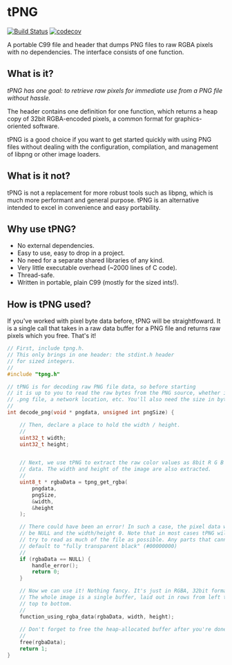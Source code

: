 # tPNG      

[![Build Status](https://travis-ci.com/jcorks/tPNG.svg?branch=main)](https://travis-ci.com/jcorks/tPNG) [![codecov](https://codecov.io/gh/jcorks/tPNG/branch/main/graph/badge.svg?token=KUSJPZYJZT)](https://codecov.io/gh/jcorks/tPNG)


A portable C99 file and header that dumps PNG files to raw RGBA pixels with no dependencies.
The interface consists of one function.


What is it?
-----------
_tPNG has one goal: to retrieve raw pixels for immediate use from a PNG file without hassle._




The header contains one definition for one function, which returns a heap copy of 
32bit RGBA-encoded pixels, a common format for graphics-oriented software.

tPNG is a good choice if you want to get started quickly with using 
PNG files without dealing with the configuration, compilation, and 
management of libpng or other image loaders.

What is it not?
---------------
tPNG is not a replacement for more robust tools such as libpng,
which is much more performant and general purpose. tPNG is an alternative
intended to excel in convenience and easy portability.


Why use tPNG?
------------
* No external dependencies.
* Easy to use, easy to drop in a project.
* No need for a separate shared libraries of any kind.
* Very little executable overhead (~2000 lines of C code).
* Thread-safe.
* Written in portable, plain C99 (mostly for the sized ints!).


How is tPNG used?
----------------
If you've worked with pixel byte data before, tPNG will be straightfoward.
It is a single call that takes in a raw data buffer for a PNG file and 
returns raw pixels which you free. That's it! 

```C
// First, include tpng.h.
// This only brings in one header: the stdint.h header 
// for sized integers.
//
#include "tpng.h"

// tPNG is for decoding raw PNG file data, so before starting
// it is up to you to read the raw bytes from the PNG source, whether its a simple
// .png file, a network location, etc. You'll also need the size in bytes!
//
int decode_png(void * pngdata, unsigned int pngSize) {

    // Then, declare a place to hold the width / height.
    //
    uint32_t width;
    uint32_t height;


    // Next, we use tPNG to extract the raw color values as 8bit R G B A
    // data. The width and height of the image are also extracted.
    //
    uint8_t * rgbaData = tpng_get_rgba(
        pngdata,
        pngSize,
        &width,
        &height
    );

    // There could have been an error! In such a case, the pixel data will 
    // be NULL and the width/height 0. Note that in most cases tPNG will 
    // try to read as much of the file as possible. Any parts that cannot be read 
    // default to "fully transparent black" (#00000000)
    //
    if (rgbaData == NULL) {
        handle_error();
        return 0;
    }

    // Now we can use it! Nothing fancy. It's just in RGBA, 32bit format.
    // The whole image is a single buffer, laid out in rows from left to right,
    // top to bottom.
    //
    function_using_rgba_data(rgbaData, width, height);
    
    // Don't forget to free the heap-allocated buffer after you're done!
    //
    free(rgbaData);
    return 1;
}

```



